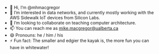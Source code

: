 - 👋 Hi, I’m @mhmacgregor
- 👀 I’m interested in data networks, and currently mostly working with the AWS Sidewalk IoT devices from Silicon Labs.
- 💞️ I’m looking to collaborate on teaching computer architecture.
- 📫 You can reach me as mike.macgregor@ualberta.ca
- 😄 Pronouns: he / him / his
- ⚡ Fun fact: The smaller and edgier the kayak is, the more fun you can have in whitewater!

<!---
mhmacgregor/mhmacgregor is a ✨ special ✨ repository because its `README.md` (this file) appears on your GitHub profile.
You can click the Preview link to take a look at your changes.
--->
